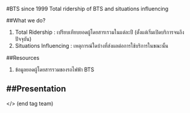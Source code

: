#BTS since 1999
Total ridership of BTS and situations influencing

##What we do?
1. Total Ridership :
   เปรียบเทียบยอดผู้โดยสารเรวมในแต่ละปี (ตั้งแต่เริ่มเปิดบริการจนถึงปัจจุบัน)
2. Situations Influencing :
   เหตุการณ์ใดบ้างที่ส่งผลต่อการใช้บริการในขณะนั้น

##Resources
1. ข้อมูลยอดผู้โดยสารรวมของรถไฟฟ้า BTS

##Presentation
-

</> (end tag team)